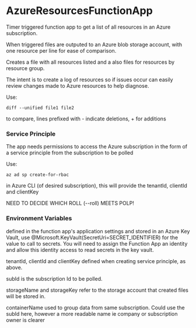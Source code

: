 ﻿# AzureResourcesFunctionApp
Timer triggered function app to get a list of all resources in an Azure subscription.

When triggered files are outputed to an Azure blob storage account, with one resource per line for ease of comparison.

Creates a file with all resources listed and a also files for resources by resource group.

The intent is to create a log of resources so if issues occur can easily review changes made to Azure resources to help diagnose.

Use:
```
diff --unified file1 file2
```
to compare, lines prefixed with - indicate deletions, + for additions

### Service Principle
The app needs permissions to access the Azure subscription in the form of a service principle from the subscription to be polled

Use:
```
az ad sp create-for-rbac
```
in Azure CLI (of desired subscription), this will provide the tenantId, clientId and clientKey

NEED TO DECIDE WHICH ROLL (--roll) MEETS POLP!

### Environment Variables
defined in the function app's application settings and stored in an Azure Key Vault, use @Microsoft.KeyVault(SecretUri=SECRET_IDENTIFIER) for the value to call to secrets. You will need to assign the Function App an identity and allow this identity access to read secrets in the key vault.

tenantId, clientId and clientKey defined when creating service principle, as above.

subId is the subscription Id to be polled.

storageName and storageKey refer to the storage account that created files will be stored in.

containerName used to group data from same subscription. Could use the subId here, however a more readable name ie company or subscription owner is clearer
